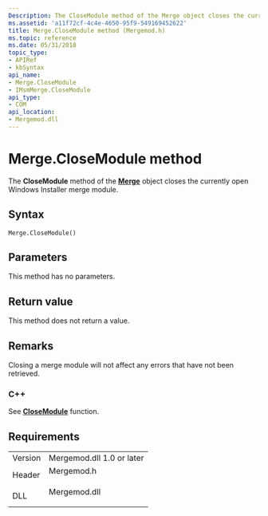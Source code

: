```yaml
---
Description: The CloseModule method of the Merge object closes the currently open Windows Installer merge module.
ms.assetid: 'a11f72cf-4c4e-4650-95f9-549169452622'
title: Merge.CloseModule method (Mergemod.h)
ms.topic: reference
ms.date: 05/31/2018
topic_type: 
- APIRef
- kbSyntax
api_name: 
- Merge.CloseModule
- IMsmMerge.CloseModule
api_type: 
- COM
api_location: 
- Mergemod.dll
---
```


# Merge.CloseModule method

The **CloseModule** method of the [**Merge**](merge-object.md) object closes the currently open Windows Installer merge module.

## Syntax


```JScript
Merge.CloseModule()
```



## Parameters

This method has no parameters.

## Return value

This method does not return a value.

## Remarks

Closing a merge module will not affect any errors that have not been retrieved.

### C++

See [**CloseModule**](/windows/win32/api/mergemod/nf-mergemod-imsmmerge-closemodule) function.

## Requirements



|                    |                                                                                         |
|--------------------|-----------------------------------------------------------------------------------------|
| Version<br/> | Mergemod.dll 1.0 or later<br/>                                                    |
| Header<br/>  | <dl> <dt>Mergemod.h</dt> </dl>   |
| DLL<br/>     | <dl> <dt>Mergemod.dll</dt> </dl> |



 

 